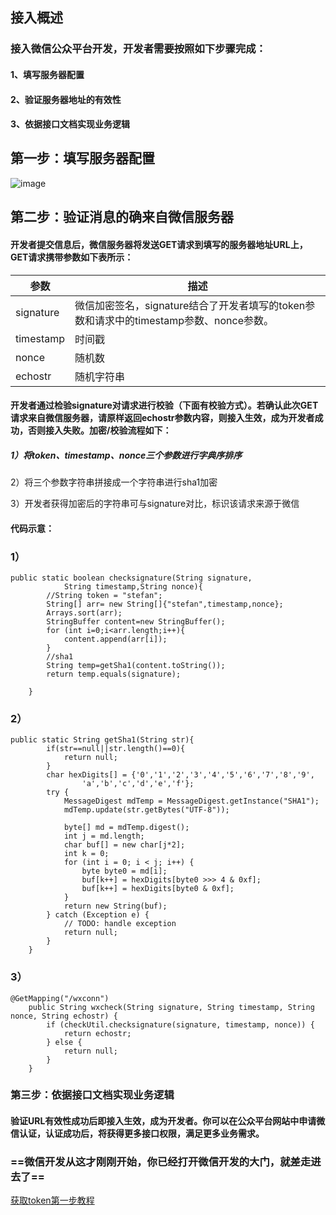 ## 接入概述
### 接入微信公众平台开发，开发者需要按照如下步骤完成：

#### 1、填写服务器配置

#### 2、验证服务器地址的有效性

#### 3、依据接口文档实现业务逻辑

## 第一步：填写服务器配置
![image](http://mmbiz.qpic.cn/mmbiz/PiajxSqBRaEIQxibpLbyuSK3AXezF3wer8dofQ1JMtIBXKX9HmjE1qk3nlG0vicvB55FVL5kgsGa5RgGKRc9ug87g/0?wx_fmt=png)
## 第二步：验证消息的确来自微信服务器
#### 开发者提交信息后，微信服务器将发送GET请求到填写的服务器地址URL上，GET请求携带参数如下表所示：

参数 | 描述
------|-------
signature  | 微信加密签名，signature结合了开发者填写的token参数和请求中的timestamp参数、nonce参数。
timestamp | 	时间戳
nonce | 	随机数
echostr | 	随机字符串

#### 开发者通过检验signature对请求进行校验（下面有校验方式）。若确认此次GET请求来自微信服务器，请原样返回echostr参数内容，则接入生效，成为开发者成功，否则接入失败。加密/校验流程如下：

##### 1）将token、timestamp、nonce三个参数进行字典序排序

2）将三个参数字符串拼接成一个字符串进行sha1加密

3）开发者获得加密后的字符串可与signature对比，标识该请求来源于微信

#### 代码示意：

### 1）
```
public static boolean checksignature(String signature,
			String timestamp,String nonce){
        //String token = "stefan";
		String[] arr= new String[]{"stefan",timestamp,nonce};
		Arrays.sort(arr);
		StringBuffer content=new StringBuffer();
		for (int i=0;i<arr.length;i++){
			content.append(arr[i]);
		}
		//sha1
		String temp=getSha1(content.toString());
		return temp.equals(signature);
		
	}
```
### 2）

```
public static String getSha1(String str){
        if(str==null||str.length()==0){
            return null;
        }
        char hexDigits[] = {'0','1','2','3','4','5','6','7','8','9',
                'a','b','c','d','e','f'};
        try {
            MessageDigest mdTemp = MessageDigest.getInstance("SHA1");
            mdTemp.update(str.getBytes("UTF-8"));

            byte[] md = mdTemp.digest();
            int j = md.length;
            char buf[] = new char[j*2];
            int k = 0;
            for (int i = 0; i < j; i++) {
                byte byte0 = md[i];
                buf[k++] = hexDigits[byte0 >>> 4 & 0xf];
                buf[k++] = hexDigits[byte0 & 0xf];      
            }
            return new String(buf);
        } catch (Exception e) {
            // TODO: handle exception
            return null;
        }
    }
```
### 3）

```
@GetMapping("/wxconn")
    public String wxcheck(String signature, String timestamp, String nonce, String echostr) {
        if (checkUtil.checksignature(signature, timestamp, nonce)) {
            return echostr;
        } else {
            return null;
        }
    }
```
### 第三步：依据接口文档实现业务逻辑
#### 验证URL有效性成功后即接入生效，成为开发者。你可以在公众平台网站中申请微信认证，认证成功后，将获得更多接口权限，满足更多业务需求。

### **==微信开发从这才刚刚开始，你已经打开微信开发的大门，就差走进去了==**

[获取token第一步教程](https://github.com/StefanPython/weixinLearning/blob/master/getToken.md)







